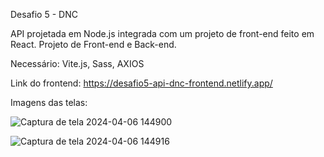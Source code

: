 Desafio 5 - DNC

API projetada em Node.js integrada com um projeto de front-end feito em React. Projeto de Front-end e Back-end.

Necessário: Vite.js, Sass, AXIOS

Link do frontend: https://desafio5-api-dnc-frontend.netlify.app/

Imagens das telas: 

![Captura de tela 2024-04-06 144900](https://github.com/wigderne/Desafio5_API_DNC/assets/95500372/be513d93-5548-4c69-9814-dfa3d3312699)

![Captura de tela 2024-04-06 144916](https://github.com/wigderne/Desafio5_API_DNC/assets/95500372/4eafee97-aa66-426c-a4c6-bb52fd8f6d99)
